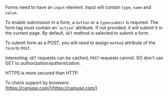 
Forms need to have an `input` element.
Input will contain `type`, `name` and `value`.

To enable submission in a form, a `button` or a `type=submit` is required.
The form tag must contain an '`action`' attribute. If not provided, it will submit it in the current page.
By default, `GET` method is selected to submit a form.  

To submit form as a POST, you will need to assign `method` attribute of the `form` to `POST`.

Interesting: `GET` requests can be cached, `POST` requests cannot. SO don't use GET to *authorization/authentication*.

HTTPS is more secured than HTTP.

To check support by browsers:  
[https://caniuse.com/](https://caniuse.com/)  